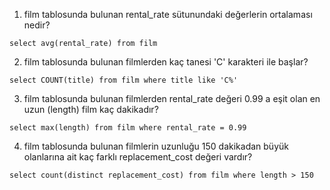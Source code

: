 
1. film tablosunda bulunan rental_rate sütunundaki değerlerin ortalaması nedir?

```
select avg(rental_rate) from film
```

2. film tablosunda bulunan filmlerden kaç tanesi 'C' karakteri ile başlar?

```
select COUNT(title) from film where title like 'C%'
```

3. film tablosunda bulunan filmlerden rental_rate değeri 0.99 a eşit olan en uzun (length) film kaç dakikadır?

```
select max(length) from film where rental_rate = 0.99
```

4. film tablosunda bulunan filmlerin uzunluğu 150 dakikadan büyük olanlarına ait kaç farklı replacement_cost değeri vardır?

```
select count(distinct replacement_cost) from film where length > 150
```